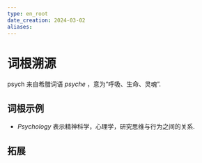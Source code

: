 ```yaml
---
type: en_root
date_creation: 2024-03-02
aliases:
---
```

# 词根溯源
psych 来自希腊词语 *psyche* ，意为“呼吸、生命、灵魂”.
## 词根示例
- *Psychology* 表示精神科学，心理学，研究思维与行为之间的关系.
## 拓展